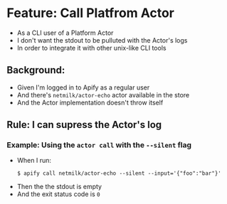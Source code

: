 # Feature: Call Platfrom Actor

- As a CLI user of a Platform Actor
- I don't want the stdout to be pulluted with the Actor's logs
- In order to integrate it with other unix-like CLI tools

## Background:

- Given I'm logged in to Apify as a regular user
- And there's `netmilk/actor-echo` actor available in the store
- And the Actor implementation doesn't throw itself

## Rule: I can supress the Actor's log

### Example: Using the `actor call` with the `--silent` flag

- When I run:
  ```
  $ apify call netmilk/actor-echo --silent --input='{"foo":"bar"}'
  ```
- Then the the stdout is empty
- And the exit status code is `0`
